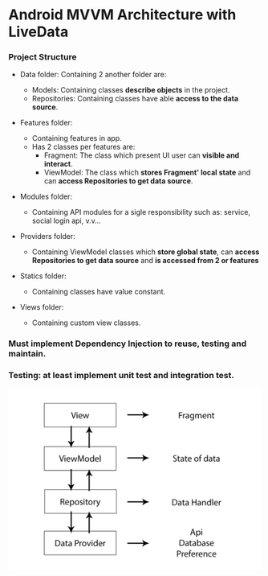 # Android MVVM Architecture with LiveData

### Project Structure
* Data folder: Containing 2 another folder are:
  - Models: Containing classes **describe objects** in the project.
  - Repositories: Containing classes have able **access to the data source**.
  
* Features folder:
  - Containing features in app.
  - Has 2 classes per features are: 
    - Fragment: The class which present UI user can **visible and interact**.
    - ViewModel: The class which **stores Fragment' local state** and can **access Repositories to get data source**.

* Modules folder:
  - Containing API modules for a sigle responsibility such as: service, social login api, v.v...
  
* Providers folder:
  - Containing ViewModel classes which **store global state**, can **access Repositories to get data source** and **is accessed from 2 or features**
  
* Statics folder:
  - Containing classes have value constant.
  
* Views folder:
  - Containing custom view classes.

### Must implement Dependency Injection to reuse, testing and maintain.

### Testing: at least implement unit test and integration test.

![](android_mvvm_live_kotlin.jpg)
